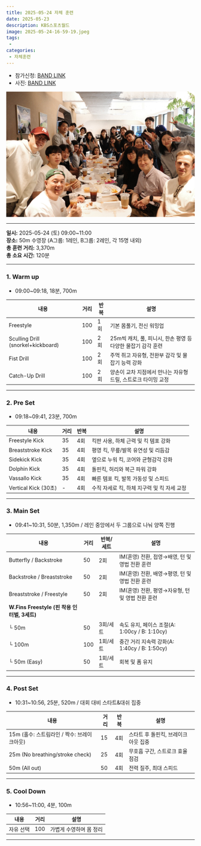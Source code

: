 ```yaml
---
title: 2025-05-24 자체 훈련
date: 2025-05-23
description: KBS스포츠월드
image: 2025-05-24-16-59-19.jpeg
tags:
 - 
categories:
 - 자체훈련
---
```



- 참가신청: [BAND LINK](https://band.us/band/93484357/schedule/4%2F93484357%2F693063087%2F19700101)
- 사진: [BAND LINK](https://band.us/band/93484357/album/86770040)

![](2025-05-25-21-31-48.jpeg)

---

**일시:** 2025-05-24 (토) 09:00~11:00  
**장소:** 50m 수영장 (A그룹: 1레인, B그룹: 2레인, 각 15명 내외)  
**총 훈련 거리:** 3,370m  
**총 소요 시간:** 120분

---

### **1. Warm up**

* 09:00~09:18, 18분, 700m

| 내용                             | 거리 | 반복 | 설명                                                                 |
|--------------------------------------|------|------|----------------------------------------------------------------------|
| Freestyle                            | 100  | 1회  | 기본 몸풀기, 전신 워밍업                                             |
| Sculling Drill (snorkel+kickboard)   | 100  | 2회  | 25m씩 캐치, 풀, 피니시, 한손 평영 등 다양한 물잡기 감각 훈련         |
| Fist Drill                           | 100  | 2회  | 주먹 쥐고 자유형, 전완부 감각 및 물잡기 능력 강화                     |
| Catch-Up Drill                       | 100  | 2회  | 양손이 교차 지점에서 만나는 자유형 드릴, 스트로크 타이밍 교정         |

---

### **2. Pre Set**
* 09:18~09:41, 23분, 700m

| 내용           | 거리 | 반복 | 설명                                   |
|--------------------|------|------|----------------------------------------|
| Freestyle Kick     | 35   | 4회  | 킥판 사용, 하체 근력 및 킥 템포 강화   |
| Breaststroke Kick  | 35   | 4회  | 평영 킥, 무릎/발목 유연성 및 리듬감    |
| Sidekick Kick      | 35   | 4회  | 옆으로 누워 킥, 코어와 균형감각 강화   |
| Dolphin Kick       | 35   | 4회  | 돌핀킥, 허리와 복근 파워 강화          |
| Vassallo Kick      | 35   | 4회  | 빠른 템포 킥, 발목 가동성 및 스피드    |
| Vertical Kick (30초)|  -   | 4회  | 수직 자세로 킥, 하체 지구력 및 킥 자세 교정 |

---

### **3. Main Set**

* 09:41~10:31, 50분, 1,350m / 레인 중앙에서 두 그룹으로 나눠 양쪽 진행

| 내용                                    | 거리 | 반복/세트 | 설명                                           |
|----------------------------------------------|------|-----------|------------------------------------------------|
| Butterfly / Backstroke                      | 50   | 2회       | IM(혼영) 전환, 접영→배영, 턴 및 영법 전환 훈련 |
| Backstroke / Breaststroke                   | 50   | 2회       | IM(혼영) 전환, 배영→평영, 턴 및 영법 전환 훈련 |
| Breaststroke / Freestyle                    | 50   | 2회       | IM(혼영) 전환, 평영→자유형, 턴 및 영법 전환 훈련 |
| **W.Fins Freestyle (핀 착용 인터벌, 3세트)** |      |           |                                                |
| └ 50m                                       | 50   | 3회/세트  | 속도 유지, 페이스 조절(A: 1:00cy / B: 1:10cy)  |
| └ 100m                                      | 100  | 1회/세트  | 중간 거리 지속력 강화(A: 1:40cy / B: 1:50cy)   |
| └ 50m (Easy)                                | 50   | 1회/세트  | 회복 및 폼 유지                                |

---

### **4. Post Set**

* 10:31~10:56, 25분, 520m / 대회 대비 스타트&대쉬 집중

| 내용                                                | 거리 | 반복 | 설명                                 |
|---------------------------------------------------------|------|------|--------------------------------------|
| 15m (홀수: 스트림라인 / 짝수: 브레이크아웃)             | 15   | 4회  | 스타트 후 돌핀킥, 브레이크아웃 집중  |
| 25m (No breathing/stroke check)                         | 25   | 4회  | 무호흡 구간, 스트로크 효율 점검      |
| 50m (All out)                                           | 50   | 4회  | 전력 질주, 최대 스피드               |

---

### **5. Cool Down**

* 10:56~11:00, 4분, 100m

| 내용      | 거리 | 설명                      |
|----------------|------|---------------------------|
| 자유 선택      | 100  | 가볍게 수영하며 몸 정리   |

---
